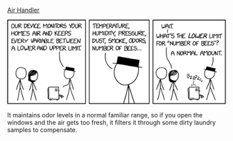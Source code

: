 [Air Handler](https://xkcd.com/2753)

![Air Handler](./random_comic.png)

It maintains odor levels in a normal familiar range, so if you open the windows and the air gets too fresh, it filters it through some dirty laundry samples to compensate.

